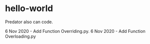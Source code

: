 # hello-world
Predator also can code.

6 Nov 2020 - Add Function Overriding.py.
6 Nov 2020 - Add Function Overloading.py
